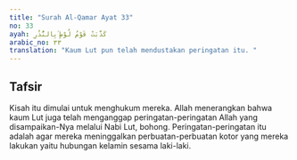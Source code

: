 ```yaml
---
title: "Surah Al-Qamar Ayat 33"
no: 33
ayah: كَذَّبَتْ قَوْمُ لُوْطٍ ۢبِالنُّذُرِ 
arabic_no: ٣٣
translation: "Kaum Lut pun telah mendustakan peringatan itu. "
---
```


## Tafsir

Kisah itu dimulai untuk menghukum mereka. Allah menerangkan bahwa kaum Lut juga telah menganggap peringatan-peringatan Allah yang disampaikan-Nya melalui Nabi Lut, bohong. Peringatan-peringatan itu adalah agar mereka meninggalkan perbuatan-perbuatan kotor yang mereka lakukan yaitu hubungan kelamin sesama laki-laki.